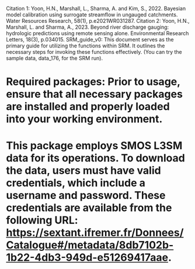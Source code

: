 Citation 1: Yoon, H.N., Marshall, L., Sharma, A. and Kim, S., 2022. Bayesian model calibration using surrogate streamflow in ungauged catchments. Water Resources Research, 58(1), p.e2021WR031287.
Citation 2: Yoon, H.N., Marshall, L. and Sharma, A., 2023. Beyond river discharge gauging: hydrologic predictions using remote sensing alone. Environmental Research Letters, 18(3), p.034015.
SRM_guide_v0: This document serves as the primary guide for utilizing the functions within SRM. It outlines the necessary steps for invoking these functions effectively. (You can try the sample data, data_176, for the SRM run).
# Required packages: Prior to usage, ensure that all necessary packages are installed and properly loaded into your working environment.
# This package employs SMOS L3SM data for its operations. To download the data, users must have valid credentials, which include a username and password. These credentials are available from the following URL: https://sextant.ifremer.fr/Donnees/Catalogue#/metadata/8db7102b-1b22-4db3-949d-e51269417aae.
